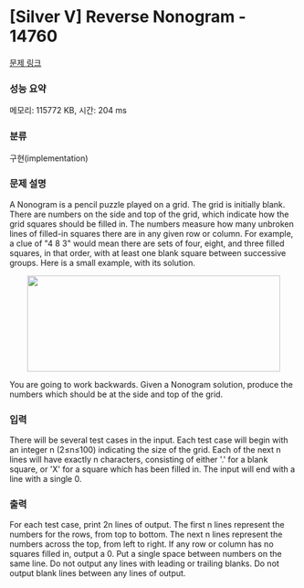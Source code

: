 # [Silver V] Reverse Nonogram - 14760 

[문제 링크](https://www.acmicpc.net/problem/14760) 

### 성능 요약

메모리: 115772 KB, 시간: 204 ms

### 분류

구현(implementation)

### 문제 설명

<p>A Nonogram is a pencil puzzle played on a grid. The grid is initially blank. There are numbers on the side and top of the grid, which indicate how the grid squares should be filled in. The numbers measure how many unbroken lines of filled-in squares there are in any given row or column. For example, a clue of "4 8 3" would mean there are sets of four, eight, and three filled squares, in that order, with at least one blank square between successive groups. Here is a small example, with its solution.</p>

<p style="text-align: center;"><img alt="" src="" style="height:168px; width:443px"></p>

<p>You are going to work backwards. Given a Nonogram solution, produce the numbers which should be at the side and top of the grid.</p>

### 입력 

 <p>There will be several test cases in the input. Each test case will begin with an integer n (2≤n≤100) indicating the size of the grid. Each of the next n lines will have exactly n characters, consisting of either '.' for a blank square, or 'X' for a square which has been filled in. The input will end with a line with a single 0.</p>

### 출력 

 <p>For each test case, print 2n lines of output. The first n lines represent the numbers for the rows, from top to bottom. The next n lines represent the numbers across the top, from left to right. If any row or column has no squares filled in, output a 0. Put a single space between numbers on the same line. Do not output any lines with leading or trailing blanks. Do not output blank lines between any lines of output.</p>

